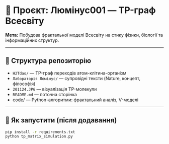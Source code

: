 # 🧬 Проєкт: Люмінус001 — TP-граф Всесвіту

**Мета:** Побудова фрактальної моделі Всесвіту на стику фізики, біології та інформаційних структур.

---

## 📁 Структура репозиторію
- `H2Tdao/` — TP-граф переходів атом-клітина-організм
- `Лабораторія Люмінус/` — супровідні тексти (Nature, концепт, філософія)
- `201124.JPG` — візуалізація TP-молекули
- `README.md` — поточна сторінка
- code/ — Python-алгоритми: фрактальний аналіз, V-моделі

---

## 🚀 Як запустити (після додавання)
```bash
pip install -r requirements.txt
python tp_matrix_simulation.py

